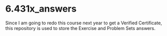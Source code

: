 # 6.431x_answers
Since I am going to redo this course next year to get a Verified Certificate, this repository is used to store the Exercise and Problem Sets answers.
